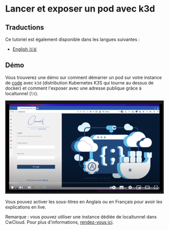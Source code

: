 # Lancer et exposer un pod avec k3d

## Traductions

Ce tutoriel est également disponible dans les langues suivantes :
* [English 🇬🇧](../../../../tutorials/code/k3d.md)

## Démo

Vous trouverez une démo sur comment démarrer un pod sur votre instance de [code](../../../../code.md) avec `k3d` (distribution Kubernetes K3S qui tourne au dessus de docker) et comment l'exposer avec une adresse publique grâce à localtunnel (`lt`).

[![code_demo_2](../../../../img/demo_2.png)](https://youtu.be/9NVV1wbv4ZI)

Vous pouvez activer les sous-titres en Anglais ou en Français pour avoir les explications en live.

Remarque : vous pouvez utiliser une instance dédiée de localtunnel dans CwCloud. Pour plus d'informations, [rendez-vous ici](../../../../localtunnel.md).
